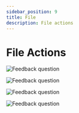 ```yaml
---
sidebar_position: 9
title: File
description: File actions
---
```


# File Actions

![Feedback question](@site/static/img/feedback1.jpg)

![Feedback question](@site/static/img/feedback2.jpg)

![Feedback question](@site/static/img/feedback4.jpg)

![Feedback question](@site/static/img/feedback3.jpg)